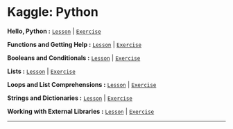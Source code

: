 # Kaggle: Python

**Hello, Python :**
[`Lesson`](https://github.com/abphilip-resources/DT-ML-1/blob/master/Python/A1.ipynb) | [`Exercise`](https://github.com/abphilip-resources/DT-ML-1/blob/master/Python/E1.ipynb)

**Functions and Getting Help :**
[`Lesson`](https://github.com/abphilip-resources/DT-ML-1/blob/master/Python/A2.ipynb) | [`Exercise`](https://github.com/abphilip-resources/DT-ML-1/blob/master/Python/E2.ipynb)

**Booleans and Conditionals :**
[`Lesson`](https://github.com/abphilip-resources/DT-ML-1/blob/master/Python/A3.ipynb) | [`Exercise`](https://github.com/abphilip-resources/DT-ML-1/blob/master/Python/E3.ipynb)

**Lists :**
[`Lesson`](https://github.com/abphilip-resources/DT-ML-1/blob/master/Python/A4.ipynb) | [`Exercise`](https://github.com/abphilip-resources/DT-ML-1/blob/master/Python/E4.ipynb)

**Loops and List Comprehensions :**
[`Lesson`](https://github.com/abphilip-resources/DT-ML-1/blob/master/Python/A5.ipynb) | [`Exercise`](https://github.com/abphilip-resources/DT-ML-1/blob/master/Python/E5.ipynb)

**Strings and Dictionaries :**
[`Lesson`](https://github.com/abphilip-resources/DT-ML-1/blob/master/Python/A6.ipynb) | [`Exercise`](https://github.com/abphilip-resources/DT-ML-1/blob/master/Python/E6.ipynb)

**Working with External Libraries :**
[`Lesson`](https://github.com/abphilip-resources/DT-ML-1/blob/master/Python/A7.ipynb) | [`Exercise`](https://github.com/abphilip-resources/DT-ML-1/blob/master/Python/E7.ipynb)

---